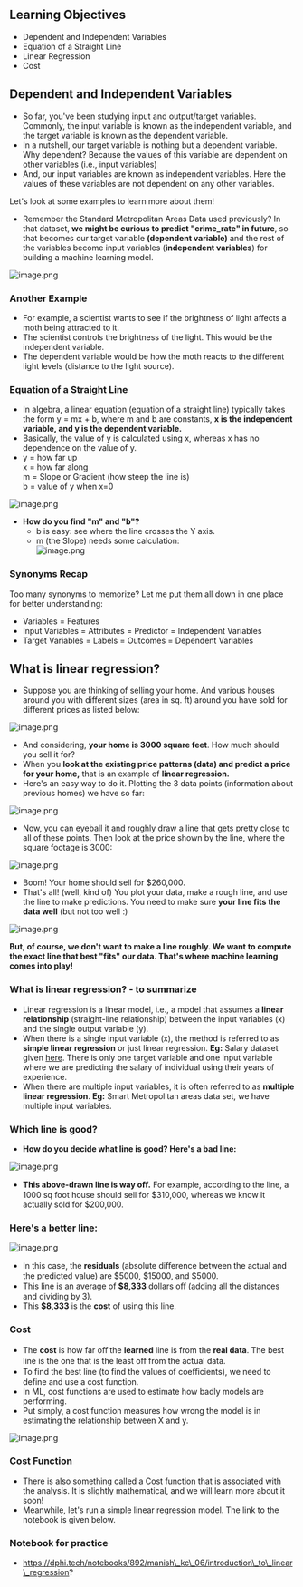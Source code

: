 ## Learning Objectives

* Dependent and Independent Variables
* Equation of a Straight Line
* Linear Regression
* Cost

## Dependent and Independent Variables

* So far, you've been studying input and output/target variables. Commonly, the input variable is known as the independent variable, and the target variable is known as the dependent variable.
* In a nutshell, our target variable is nothing but a dependent variable. Why dependent? Because the values of this variable are dependent on other variables (i.e., input variables)
* And, our input variables are known as independent variables. Here the values of these variables are not dependent on any other variables.

Let's look at some examples to learn more about them!

* Remember the Standard Metropolitan Areas Data used previously? In that dataset, **we might be curious to predict "crime\_rate" in future**, so that becomes our target variable **(dependent variable)** and the rest of the variables become input variables (**independent variables**) for building a machine learning model.






![image.png](https://dphi-live.s3.amazonaws.com/media_uploads/image_e5e1b1cccf3c401dbf483200a2200f16.png)







### Another Example

* For example, a scientist wants to see if the brightness of light affects a moth being attracted to it.
* The scientist controls the brightness of the light. This would be the independent variable.
* The dependent variable would be how the moth reacts to the different light levels (distance to the light source).

### Equation of a Straight Line

* In algebra, a linear equation (equation of a straight line) typically takes the form y = mx + b, where m and b are constants, **x is the independent variable, and y is the dependent variable.**
* Basically, the value of y is calculated using x, whereas x has no dependence on the value of y.
* y = how far up  
x = how far along  
m = Slope or Gradient (how steep the line is)  
b = value of y when x=0









![image.png](https://dphi-live.s3.amazonaws.com/media_uploads/image_1a89c06b1ee44bd89a987d45cd18dcd6.png)










* **How do you find "m" and "b"?**
  * b is easy: see where the line crosses the Y axis.&#x20;
  * m (the Slope) needs some calculation:  
  ![image.png](https://dphi-live.s3.amazonaws.com/media_uploads/image_54812abaaa8c4fdfbfae7de61caee219.png)

### Synonyms Recap

Too many synonyms to memorize? Let me put them all down in one place for better understanding:

* Variables = Features
* Input Variables = Attributes = Predictor = Independent Variables
* Target Variables = Labels = Outcomes = Dependent Variables

## What is linear regression?

* Suppose you are thinking of selling your home. And various houses around you with different sizes (area in sq. ft) around you have sold for different prices as listed below:








![image.png](https://dphi-live.s3.amazonaws.com/media_uploads/image_10df0fd3c2a643ef8e0b04a50843f5e5.png)









* And considering, **your home is 3000 square feet**. How much should you sell it for?
* When you **look at the existing price patterns (data) and predict a price for your home,** that is an example of **linear regression.**
* Here's an easy way to do it. Plotting the 3 data points (information about previous homes) we have so far:










![image.png](https://dphi-live.s3.amazonaws.com/media_uploads/image_18d3a2b3dcd94149a5563fcdeec678d8.png)









* Now, you can eyeball it and roughly draw a line that gets pretty close to all of these points. Then look at the price shown by the line, where the square footage is 3000:








![image.png](https://dphi-live.s3.amazonaws.com/media_uploads/image_b8df11e683394d5a8524fa80350df23d.png)





* Boom! Your home should sell for $260,000.
* That's all! (well, kind of) You plot your data, make a rough line, and use the line to make predictions. You need to make sure **your line fits the data well** (but not too well :)






![image.png](https://dphi-live.s3.amazonaws.com/media_uploads/image_62c776166ceb40688efb680d1a2ebe1e.png)





**But, of course, we don't want to make a line roughly. We want to compute the exact line that best "fits" our data. That's where machine learning comes into play!**

### What is linear regression? - to summarize

* Linear regression is a linear model, i.e., a model that assumes a **linear relationship** (straight-line relationship) between the input variables (x) and the single output variable (y).
* When there is a single input variable (x), the method is referred to as **simple linear regression** or just linear regression. **Eg:** Salary dataset given [here](https://github.com/dphi-official/Linear\_Regression\_Introduction/blob/master/Salary\_Data.csv). There is only one target variable and one input variable where we are predicting the salary of individual using their years of experience.
* When there are multiple input variables, it is often referred to as **multiple linear regression**. **Eg:** Smart Metropolitan areas data set, we have multiple input variables.

### Which line is good?

* **How do you decide what line is good? Here's a bad line:**





![image.png](https://dphi-live.s3.amazonaws.com/media_uploads/image_fb5918ba1b784c02a7dd6a1f4249e0ad.png)







* **This above-drawn line is way oﬀ.** For example, according to the line, a 1000 sq foot house should sell for \$310,000, whereas we know it actually sold for \$200,000.

### **Here's a better line:**







![image.png](https://dphi-live.s3.amazonaws.com/media_uploads/image_440da1afa1f14a98bfe6d5793605b641.png)









* In this case, the **residuals** (absolute diﬀerence between the actual and the predicted value) are \$5000, \$15000, and \$5000.
* This line is an average of **$8,333** dollars oﬀ (adding all the distances and dividing by 3).
* This **$8,333** is the **cost** of using this line.

### Cost

* The **cost** is how far oﬀ the **learned** line is from the **real data**. The best line is the one that is the least oﬀ from the actual data.
* To find the best line (to find the values of coeﬃcients), we need to define and use a cost function.
* In ML, cost functions are used to estimate how badly models are performing.
* Put simply, a cost function measures how wrong the model is in estimating the relationship between X and y.











![image.png](https://dphi-live.s3.amazonaws.com/media_uploads/image_440e7cc387b440428308ae433ef43a2a.png)








### Cost Function

* There is also something called a Cost function that is associated with the analysis. It is slightly mathematical, and we will learn more about it soon!
* Meanwhile, let's run a simple linear regression model. The link to the notebook is given below.

### Notebook for practice

* https://dphi.tech/notebooks/892/manish\_kc\_06/introduction\_to\_linear\_regression?